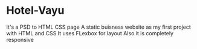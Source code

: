 # Hotel-Vayu

It's a PSD to HTML CSS page
A static buisness website as my first project with HTML and CSS
It uses FLexbox for layout
Also it is completely responsive
